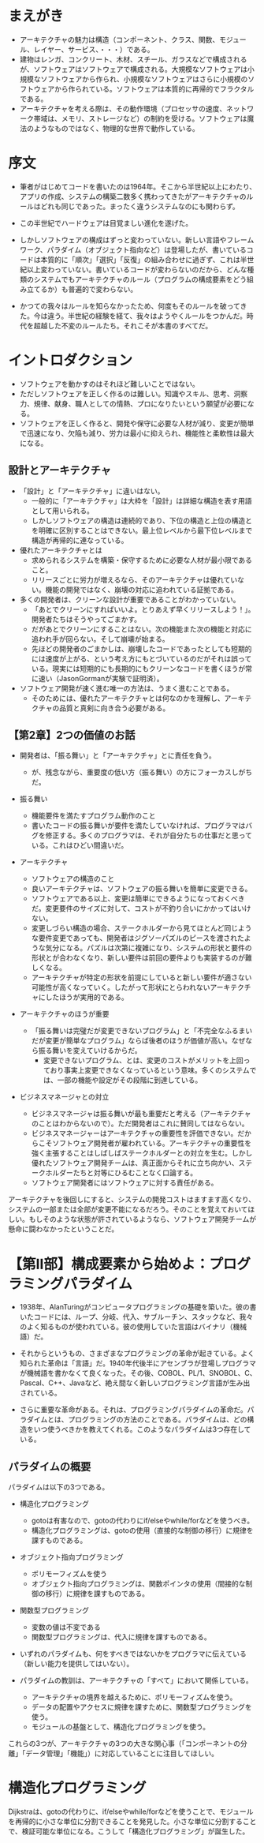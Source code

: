 # まえがき

- アーキテクチャの魅力は構造（コンポーネント、クラス、関数、モジュール、レイヤー、サービス、・・・）である。
- 建物はレンガ、コンクリート、木材、スチール、ガラスなどで構成されるが、ソフトウェアはソフトウェアで構成される。大規模なソフトウェアは小規模なソフトウェアから作られ、小規模なソフトウェアはさらに小規模のソフトウェアから作られている。ソフトウェアは本質的に再帰的でフラクタルである。
- アーキテクチャを考える際は、その動作環境（プロセッサの速度、ネットワーク帯域は、メモリ、ストレージなど）の制約を受ける。ソフトウェアは魔法のようなものではなく、物理的な世界で動作している。

# 序文

- 筆者がはじめてコードを書いたのは1964年。そこから半世紀以上にわたり、アプリの作成、システムの構築二数多く携わってきたがアーキテクチャのルールはどれも同じであった。まったく違うシステムなのにも関わらず。
- この半世紀でハードウェアは目覚ましい進化を遂げた。
- しかしソフトウェアの構成はずっと変わっていない。新しい言語やフレームワーク、パラダイム（オブジェクト指向など）は登場したが、書いているコードは本質的に「順次」「選択」「反復」の組み合わせに過ぎず、これは半世紀以上変わっていない。書いているコードが変わらないのだから、どんな種類のシステムでもアーキテクチャのルール（プログラムの構成要素をどう組み立てるか）も普遍的で変わらない。

- かつての我々はルールを知らなかったため、何度もそのルールを破ってきた。今は違う。半世紀の経験を経て、我々はようやくルールをつかんだ。時代を超越した不変のルールたち。それこそが本書のすべてだ。

# イントロダクション

- ソフトウェアを動かすのはそれほど難しいことではない。
- ただしソフトウェアを正しく作るのは難しい。知識やスキル、思考、洞察力、規律、献身、職人としての情熱、プロになりたいという願望が必要になる。
- ソフトウェアを正しく作ると、開発や保守に必要な人材が減り、変更が簡単で迅速になり、欠陥も減り、労力は最小に抑えられ、機能性と柔軟性は最大になる。

## 設計とアーキテクチャ

- 「設計」と「アーキテクチャ」に違いはない。
  - 一般的に「アーキテクチャ」は大枠を「設計」は詳細な構造を表す用語として用いられる。
  - しかしソフトウェアの構造は連続的であり、下位の構造と上位の構造とを明確に区別することはできない。最上位レベルから最下位レベルまで構造が再帰的に連なっている。
- 優れたアーキテクチャとは
  - 求められるシステムを構築・保守するために必要な人材が最小限であること。
  - リリースごとに労力が増えるなら、そのアーキテクチャは優れていない。機能の開発ではなく、崩壊の対応に追われている証拠である。
- 多くの開発者は、クリーンな設計が重要であることがわかっていない。
  - 「あとでクリーンにすればいいよ。とりあえず早くリリースしよう！」。開発者たちはそうやってごまかす。
  - だがあとでクリーンにすることはない。次の機能また次の機能と対応に追われ手が回らない。そして崩壊が始まる。
  - 先ほどの開発者のごまかしは、崩壊したコードであったとしても短期的には速度が上がる、という考え方にもとづいているのだがそれは誤っている。現実には短期的にも長期的にもクリーンなコードを書くほうが常に速い（JasonGormanが実験で証明済）。
- ソフトウェア開発が速く進む唯一の方法は、うまく進むことである。
  - そのためには、優れたアーキテクチャとは何なのかを理解し、アーキテクチャの品質と真剣に向き合う必要がある。

## 【第2章】2つの価値のお話

- 開発者は、「振る舞い」と「アーキテクチャ」とに責任を負う。
  - が、残念ながら、重要度の低い方（振る舞い）の方にフォーカスしがちだ。

- 振る舞い
  - 機能要件を満たすプログラム動作のこと
  - 書いたコードの振る舞いが要件を満たしていなければ、プログラマはバグを修正する。多くのプログラマは、それが自分たちの仕事だと思っている。これはひどい間違いだ。

- アーキテクチャ
  - ソフトウェアの構造のこと
  - 良いアーキテクチャは、ソフトウェアの振る舞いを簡単に変更できる。
  - ソフトウェアである以上、変更は簡単にできるようになっておくべきだ。変更要件のサイズに対して、コストが不釣り合いにかかってはいけない。
  - 変更しづらい構造の場合、ステークホルダーから見てほとんど同じような要件変更であっても、開発者はジグソーパズルのピースを渡されたような気分になる。パズルは次第に複雑になり、システムの形状と要件の形状とが合わなくなり、新しい要件は前回の要件よりも実装するのが難しくなる。
  - アーキテクチャが特定の形状を前提にしていると新しい要件が適さない可能性が高くなっていく。したがって形状にとらわれないアーキテクチャにしたほうが実用的である。

- アーキテクチャのほうが重要
  - 「振る舞いは完璧だが変更できないプログラム」と「不完全なふるまいだが変更が簡単なプログラム」ならば後者のほうが価値が高い。なぜなら振る舞いを変えていけるからだ。
    - 変更できないプログラム、とは、変更のコストがメリットを上回っており事実上変更できなくなっているという意味。多くのシステムでは、一部の機能や設定がその段階に到達している。

- ビジネスマネージャとの対立
  - ビジネスマネージャは振る舞いが最も重要だと考える（アーキテクチャのことはわからないので）。ただ開発者はこれに賛同してはならない。
  - ビジネスマネージャーはアーキテクチャの重要性を評価できない。だからこそソフトウェア開発者が雇われている。アーキテクチャの重要性を強く主張することはしばしばステークホルダーとの対立を生む。しかし優れたソフトウェア開発チームは、真正面からそれに立ち向かい、ステークホルダーたちと対等にひるむことなく口論する。
  - ソフトウェア開発者にはソフトウェアに対する責任がある。

アーキテクチャを後回しにすると、システムの開発コストはますます高くなり、システムの一部または全部が変更不能になるだろう。そのことを覚えておいてほしい。もしそのような状態が許されているようなら、ソフトウェア開発チームが懸命に闘わなかったということだ。

# 【第Ⅱ部】構成要素から始めよ：プログラミングパラダイム

- 1938年、AlanTuringがコンピュータプログラミングの基礎を築いた。彼の書いたコードには、ループ、分岐、代入、サブルーチン、スタックなど、我々のよく知るものが使われている。彼の使用していた言語はバイナリ（機械語）だ。

- それからというもの、さまざまなプログラミングの革命が起きている。よく知られた革命は「言語」だ。1940年代後半にアセンブラが登場しプログラマが機械語を書かなくて良くなった。その後、COBOL、PL/1、SNOBOL、C、Pascal、C++、Javaなど、絶え間なく新しいプログラミング言語が生み出されている。

- さらに重要な革命がある。それは、プログラミングパラダイムの革命だ。パラダイムとは、プログラミングの方法のことである。パラダイムは、どの構造をいつ使うべきかを教えてくれる。このようなパラダイムは3つ存在している。

## パラダイムの概要

パラダイムは以下の3つである。

- 構造化プログラミング
  - gotoは有害なので、gotoの代わりにif/elseやwhile/forなどを使うべき。
  - 構造化プログラミングは、gotoの使用（直接的な制御の移行）に規律を課すものである。

- オブジェクト指向プログラミング
  - ポリモーフィズムを使う
  - オブジェクト指向プログラミングは、関数ポインタの使用（間接的な制御の移行）に規律を課すものである。

- 関数型プログラミング
  - 変数の値は不変である
  - 関数型プログラミングは、代入に規律を課すものである。

- いずれのパラダイムも、何をすべきではないかをプログラマに伝えている（新しい能力を提供してはいない）。

- パラダイムの教訓は、アーキテクチャの「すべて」において関係している。
  - アーキテクチャの境界を越えるために、ポリモーフィズムを使う。
  - データの配置やアクセスに規律を課すために、関数型プログラミングを使う。
  - モジュールの基盤として、構造化プログラミングを使う。

これらの3つが、アーキテクチャの3つの大きな関心事（「コンポーネントの分離」「データ管理」「機能」）に対応していることに注目してほしい。

# 構造化プログラミング

Dijkstraは、gotoの代わりに、if/elseやwhile/forなどを使うことで、モジュールを再帰的に小さな単位に分割できることを発見した。小さな単位に分割することで、検証可能な単位になる。こうして「構造化プログラミング」が誕生した。


